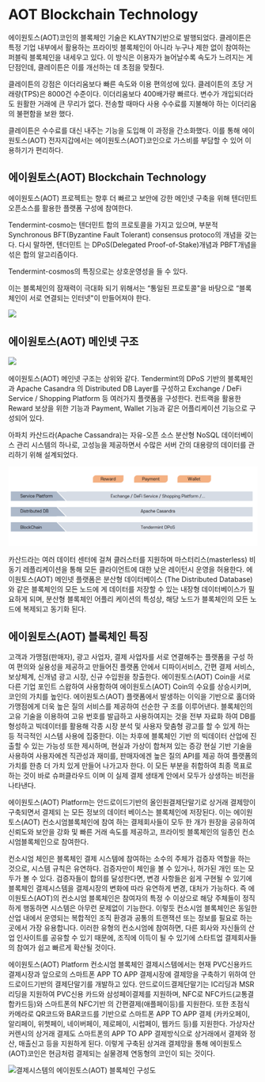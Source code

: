 # AOT Blockchain Technology

에이원토스(AOT)코인의 블록체인 기술은 KLAYTN기반으로 발행되었다. 클레이튼은 특정 기업 내부에서 활용하는 프라이빗 블록체인이 아니라 누구나 제한 없이 참여하는 퍼블릭 블록체인을 내세우고 있다. 이 방식은 이용자가 늘어날수록 속도가 느려지는 게 단점인데, 클레이튼은 이를 개선하는 데 초점을 맞췄다.&#x20;

클레이튼의 강점은 이더리움보다 빠른 속도와 이용 편의성에 있다. 클레이튼의 초당 거래량(TPS)은 8000건 수준이다. 이더리움보다 400배가량 빠르다. 변수가 개입되더라도 원활한 거래에 큰 무리가 없다. 전송할 때마다 사용 수수료를 지불해야 하는 이더리움의 불편함을 보완 했다.

클레이튼은 수수료를 대신 내주는 기능을 도입해 이 과정을 간소화했다. 이를 통해 에이원토스(AOT) 전자지갑에서는 에이원토스(AOT)코인으로 가스비를 부담할 수 있어 이용하기가 편리하다.

## 에이원토스(AOT) Blockchain Technology

에이원토스(AOT) 프로젝트는 향후 더 빠르고 보안에 강한 메인넷 구축을 위해 텐더민트 오픈소스를 활용한 플랫폼 구성에 참여한다.

Tendermint-cosmo는 텐더민트 합의 프로토콜을 가지고 있으며, 부분적 Synchronous BFT(Byzantine Fault Tolerant) consensus protoco의 개념을 갖는다. 다시 말하면, 텐더민트 는 DPoS(Delegated Proof-of-Stake)개념과 PBFT개념을 섞은 합의 알고리즘이다.&#x20;

Tendermint-cosmos의 특징으로는 상호운영성을 들 수 있다.

이는 블록체인의 잠재력이 극대화 되기 위해서는 “통일된 프로토콜"을 바탕으로 “블록체인이 서로 연결되는 인터넷"이 만들어져야 한다.

![](<.gitbook/assets/그룹 112.png>)

## 에이원토스(AOT) 메인넷 구조

![](.gitbook/assets/메인넷구조\_20220624.png)

에이원토스(AOT) 메인넷 구조는 상위와 같다. Tendermint의 DPoS 기반의 블록체인과 Apache Casandra 의 Distributed DB Layer를 구성하고 Exchange / DeFi Service / Shopping Platform 등 여러가지 플랫폼을 구성한다. 컨트랙을 활용한 Reward 보상을 위한 기능과 Payment, Wallet 기능과 같은 어플리케이션 기능으로 구성되어 있다.

아파치 카산드라(Apache Cassandra)는 자유-오픈 소스 분산형 NoSQL 데이터베이스 관리 시스템의 하나로, 고성능을 제공하면서 수많은 서버 간의 대용량의 데이터를 관리하기 위해 설계되었다.

![](.gitbook/assets/09.png)

카산드라는 여러 데이터 센터에 걸쳐 클러스터를 지원하며 마스터리스(masterless) 비동기 레플리케이션을 통해 모든 클라이언트에 대한 낮은 레이턴시 운영을 허용한다. 에이원토스(AOT) 메인넷 플랫폼은 분산형 데이터베이스 (The Distributed Database)와 같은 블록체인의 모든 노드에 게 데이터를 저장할 수 있는 내장형 데이터베이스가 필요하게 되며, 분산형 블록체인 어플리 케이션의 특성상, 해당 노드가 블록체인의 모든 노드에 복제되고 동기화 된다.

## 에이원토스(AOT) 블록체인 특징

고객과 가맹점(판매자), 광고 사업자, 결제 사업자를 서로 연결해주는 플랫폼을 구성 하여 편의와 실용성을 제공하고 만들어진 플랫폼 안에서 디파이서비스, 간편 결제 서비스, 보상체계, 신개념 광고 시장, 신규 수입원을 창출한다. 에이원토스(AOT) Coin을 서로 다른 기업 포인트 스왑하여 사용함하여 에이원토스(AOT) Coin의 수요를 상승시키며, 코인의 가치를 높인다. 에이원토스(AOT) 플랫폼에서 발생하는 이익을 기반으로 홀더와 가맹점에게 더욱 높은 질의 서비스를 제공하여 선순한 구 조를 이루어낸다. 블록체인의 고유 기술을 이용하여 고유 번호를 발급하고 사용하여지는 것을 전부 자료화 하여 DB를 형성하고 빅데이터를 활용해 각종 시장 분석 및 사용자 맞춤형 광고를 할 수 있게 하는 등 적극적인 시스템 사용에 집중한다. 이는 차후에 블록체인 기반 의 빅데이터 산업에 진출할 수 있는 가능성 또한 제시하며, 현실과 가상이 합쳐져 있는 증강 현실 기반 기술을 사용하여 사용자에겐 직관성과 재미를, 판매자에겐 높은 질의 API를 제공 하여 플랫폼의 가치를 한층 더 가치 있게 만들어 나가고자 한다. 이 모든 부분을 취합하여 최종 목표로 하는 것이 바로 슈퍼클라우드 이며 이 실제 결제 생태계 안에서 모두가 상생하는 비전을 나타낸다.

에이원토스(AOT) Platform는 안드로이드기반의 올인원결제단말기로 상거래 결제망이 구축되면서 결제되 는 모든 정보의 데이터 베이스는 블록체인에 저장된다. 이는 에이원토스(AOT) 컨소시엄블록체인에 참여 하는 결제회사들이 모두 한 개가 원장을 공유하여 신뢰도와 보안을 강화 및 빠른 거래 속도를 제공하고, 프라이빗 블록체인의 일종인 컨소시엄블록체인으로 참여한다.

컨소시엄 체인은 블록체인 결제 시스템에 참여하는 소수의 주체가 검증자 역할을 하는 것으로, 시스템 규칙은 유연하다. 검증자만이 체인을 볼 수 있거나, 허가된 개인 또는 모두가 볼 수 있다. 검증자들이 합의를 달성한다면, 변경 사항들은 쉽게 구현될 수 있기에 블록체인 결제시스템을 결제시장의 변화에 따라 유연하게 변경, 대처가 가능하다. 즉 에이원토스(AOT)의 컨소시엄 블록체인은 참여자의 특정 수 이상으로 해당 주체들이 정직하게 행동하면 시스템은 아무런 문제없이 기능한다. 이렇듯 컨소시엄 블록체인은 동일한 산업 내에서 운영되는 복합적인 조직 환경과 공통의 트랜잭션 또는 정보를 필요로 하는 곳에서 가장 유용합니다. 이러한 유형의 컨소시엄에 참여하면, 다른 회사와 자신들의 산업 인사이트를 공유할 수 있기 때문에, 조직에 이득이 될 수 있기에 스타트업 결제회사들의 참여가 쉽고 빠르게 확산될 것이다.

에이원토스(AOT) Platform 컨소시엄 블록체인 결제시스템에서는 현재 PVC신용카드 결제시장과 앞으로의 스마트폰 APP TO APP 결제시장에 결제망을 구축하기 위하여 안드로이드기반의 결제단말기를 개발하고 있다. 안드로이드결제단말기는 IC리딩과 MSR리딩을 지원하여 PVC신용 카드와 삼성페이결제를 지원하며, NFC로 NFC카드(교통결합카드등)와 스마트폰의 NFC기반 의 간편결제(애플페이등)를 지원한다. 또한 초점식 카메라로 QR코드와 BAR코드를 기반으로 스마트폰 APP TO APP 결제 (카카오페이, 알리페이, 위쳇페이, 네이버페이, 제로페이, 시럽페이, 웹카드 등)를 지원한다. 가상자산 커렌시의 상거래 결제도 스마트폰의 APP TO APP 결제방식으로 상거래에서 결제와 정산, 매출신고 등을 지원하게 된다. 이렇게 구축된 상겨래 결제망을 통해 에이원토스(AOT)코인은 현금처럼 결제되는 실물경제 연동형의 코인이 되는 것이다.

![결제시스템의 에이원토스(AOT) 블록체인 구성도](<.gitbook/assets/마스크 그룹 35.png>)

